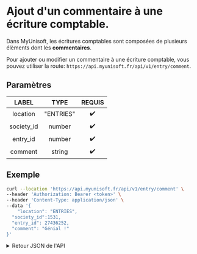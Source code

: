 # Ajout d'un commentaire à une écriture comptable.

Dans MyUnisoft, les écritures comptables sont composées de plusieurs élèments dont les **commentaires**.

Pour ajouter ou modifier un commentaire à une écriture comptable, vous pouvez utiliser la route: `https://api.myunisoft.fr/api/v1/entry/comment`.

## Paramètres

| LABEL | TYPE | REQUIS |
|:---------------:|:---------------:|:---------------:|
| location | "ENTRIES" | ✔️ |
| society_id | number | ✔️ |
| entry_id | number | ✔️ |
| comment | string | ✔️ |

## Exemple

```bash
curl --location 'https://api.myunisoft.fr/api/v1/entry/comment' \
--header 'Authorization: Bearer <token>' \
--header 'Content-Type: application/json' \
--data '{
	"location": "ENTRIES",
  "society_id":1531,
  "entry_id": 27436252,
  "comment": "Génial !"
}'
```

<details>
  <summary markdown="span">Retour JSON de l'API</summary>

  ```json
  [
    {
        "id": 21909,
        "body": "Génial !",
        "date": "2020-04-27T12:29:25",
        "name": "Léon S",
        "history": [],
        "initials": "LS",
        "avatarImgSrc": "<link>"
    }
  ]
  ```
</details>

